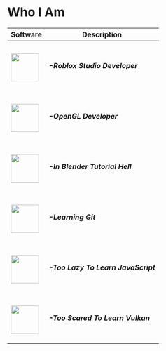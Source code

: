 # Who I Am 

| Software | Description |
| --- | --- | 
| <h3><img src="https://github.com/user-attachments/assets/93a7ed86-71d2-4191-80a4-b168187fc30e" width="64px"></h3> | ***-Roblox Studio Developer*** |
| <h3><img src="https://brandeps.com/logo-download/O/OpenGL-logo-vector-01.svg" width="64px"></h3> | ***-OpenGL Developer*** |
| <h3><img src="https://github.com/user-attachments/assets/5be24188-80e4-4bf1-acf1-5e6798afe247" width="64px"></h3> | ***-In Blender Tutorial Hell***
| <h3><img src="https://github.com/user-attachments/assets/d6b8e6f6-347d-4bcc-826b-edfd2d88df1b" width="64px"></h3> | ***-Learning Git***
| <h3><img src="https://github.com/user-attachments/assets/d8245d70-ec67-4120-92d9-3dfbb2fa3793" width="64px"></h3> | ***-Too Lazy To Learn JavaScript***
| <h3><img src="https://imgs.search.brave.com/q8ZGsDcn0Ty8-GZsTVxnIwV-StF3hEKES2aK0IeDKJI/rs:fit:860:0:0:0/g:ce/aHR0cHM6Ly91cGxv/YWQud2lraW1lZGlh/Lm9yZy93aWtpcGVk/aWEvY29tbW9ucy9m/L2Y4L1Z1bGthbl9B/UElfbG9nby5zdmc" width="64px"></h3> | ***-Too Scared To Learn Vulkan***
